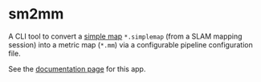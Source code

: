 # sm2mm

A CLI tool to convert a [simple map](https://docs.mrpt.org/reference/latest/class_mrpt_maps_CSimpleMap.html) `*.simplemap`
(from a SLAM mapping session) into a metric map (`*.mm`) via a configurable pipeline configuration file.

See the [documentation page](https://docs.mola-slam.org/latest/app_sm2mm.html) for this app. 
